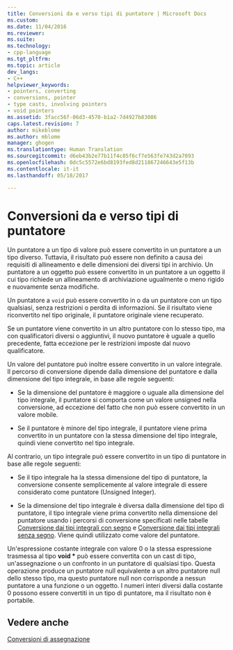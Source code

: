 ```yaml
---
title: Conversioni da e verso tipi di puntatore | Microsoft Docs
ms.custom: 
ms.date: 11/04/2016
ms.reviewer: 
ms.suite: 
ms.technology:
- cpp-language
ms.tgt_pltfrm: 
ms.topic: article
dev_langs:
- C++
helpviewer_keywords:
- pointers, converting
- conversions, pointer
- type casts, involving pointers
- void pointers
ms.assetid: 3facc56f-06d3-4570-b1a2-7d4927b83086
caps.latest.revision: 7
author: mikeblome
ms.author: mblome
manager: ghogen
ms.translationtype: Human Translation
ms.sourcegitcommit: d6eb43b2e77b11f4c85f6cf7e563fe743d2a7093
ms.openlocfilehash: 0dc5c5572e6bd8193fed8d211867246643e5f13b
ms.contentlocale: it-it
ms.lasthandoff: 05/18/2017

---
```

# <a name="conversions-to-and-from-pointer-types"></a>Conversioni da e verso tipi di puntatore
Un puntatore a un tipo di valore può essere convertito in un puntatore a un tipo diverso. Tuttavia, il risultato può essere non definito a causa dei requisiti di allineamento e delle dimensioni dei diversi tipi in archivio. Un puntatore a un oggetto può essere convertito in un puntatore a un oggetto il cui tipo richiede un allineamento di archiviazione ugualmente o meno rigido e nuovamente senza modifiche.  
  
 Un puntatore a `void` può essere convertito in o da un puntatore con un tipo qualsiasi, senza restrizioni o perdita di informazioni. Se il risultato viene riconvertito nel tipo originale, il puntatore originale viene recuperato.  
  
 Se un puntatore viene convertito in un altro puntatore con lo stesso tipo, ma con qualificatori diversi o aggiuntivi, il nuovo puntatore è uguale a quello precedente, fatta eccezione per le restrizioni imposte dal nuovo qualificatore.  
  
 Un valore del puntatore può inoltre essere convertito in un valore integrale. Il percorso di conversione dipende dalla dimensione del puntatore e dalla dimensione del tipo integrale, in base alle regole seguenti:  
  
-   Se la dimensione del puntatore è maggiore o uguale alla dimensione del tipo integrale, il puntatore si comporta come un valore unsigned nella conversione, ad eccezione del fatto che non può essere convertito in un valore mobile.  
  
-   Se il puntatore è minore del tipo integrale, il puntatore viene prima convertito in un puntatore con la stessa dimensione del tipo integrale, quindi viene convertito nel tipo integrale.  
  
 Al contrario, un tipo integrale può essere convertito in un tipo di puntatore in base alle regole seguenti:  
  
-   Se il tipo integrale ha la stessa dimensione del tipo di puntatore, la conversione consente semplicemente al valore integrale di essere considerato come puntatore (Unsigned Integer).  
  
-   Se la dimensione del tipo integrale è diversa dalla dimensione del tipo di puntatore, il tipo integrale viene prima convertito nella dimensione del puntatore usando i percorsi di conversione specificati nelle tabelle [Conversione dai tipi integrali con segno](../c-language/conversions-from-signed-integral-types.md) e [Conversione dai tipi integrali senza segno](../c-language/conversions-from-unsigned-integral-types.md). Viene quindi utilizzato come valore del puntatore.  
  
 Un'espressione costante integrale con valore 0 o la stessa espressione trasmessa al tipo **void \*** può essere convertita con un cast di tipo, un'assegnazione o un confronto in un puntatore di qualsiasi tipo. Questa operazione produce un puntatore null equivalente a un altro puntatore null dello stesso tipo, ma questo puntatore null non corrisponde a nessun puntatore a una funzione o un oggetto. I numeri interi diversi dalla costante 0 possono essere convertiti in un tipo di puntatore, ma il risultato non è portabile.  
  
## <a name="see-also"></a>Vedere anche  
 [Conversioni di assegnazione](../c-language/assignment-conversions.md)
